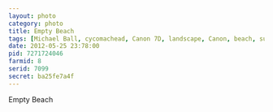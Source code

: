 ```yaml
---
layout: photo
category: photo
title: Empty Beach
tags: [Michael Ball, cycomachead, Canon 7D, landscape, Canon, beach, summer, ocean, sand, sky, Huntington Beach, city beach, lifeguard, tower, 10, blue, travel]
date: 2012-05-25 23:78:00
pid: 7271724046
farmid: 8
serid: 7099
secret: ba25fe7a4f
---
```


Empty Beach